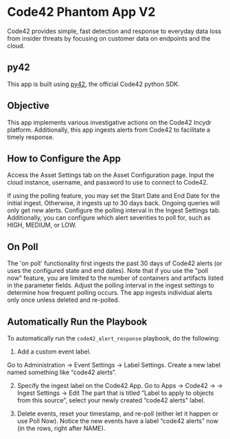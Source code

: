 # Code42 Phantom App V2

Code42 provides simple, fast detection and response to everyday data loss from insider threats by focusing on customer
data on endpoints and the cloud.

## py42

This app is built using <a href="https://github.com/code42/py42">py42</a>, the official Code42 python SDK.

## Objective

This app implements various investigative actions on the Code42 Incydr platform. Additionally, this app
ingests alerts from Code42 to facilitate a timely response.

## How to Configure the App

Access the Asset Settings tab on the Asset Configuration page. Input the cloud instance, username, and password
to use to connect to Code42.

If using the polling feature, you may set the Start Date and End Date for the initial ingest. Otherwise,
it ingests up to 30 days back. Ongoing queries will only get new alerts. Configure the polling interval in the
Ingest Settings tab. Additionally, you can configure which alert severities to poll for, such as HIGH, MEDIUM,
or LOW.

## On Poll

The 'on poll' functionality first ingests the past 30 days of Code42 alerts (or uses the configured state and
end dates). Note that if you use the "poll now" feature, you are limited to the number of containers and
artifacts listed in the parameter fields. Adjust the polling interval in the ingest settings to determine how
frequent polling occurs. The app ingests individual alerts only once unless deleted and re-polled.

## Automatically Run the Playbook

To automatically run the `code42_alert_response` playbook, do the following:

1. Add a custom event label.

Go to Administration -> Event Settings -> Label Settings.
Create a new label named something like “code42 alerts”.

2. Specify the ingest label on the Code42 App.
Go to Apps -> Code42 -> <your asset> -> Ingest Settings -> Edit
The part that is titled “Label to apply to objects from this source”, select your newly created “code42 alerts” label.

3. Delete events, reset your timestamp, and re-poll (either let it happen or use Poll Now).
Notice the new events have a label “code42 alerts” now (in the rows, right after NAME).
